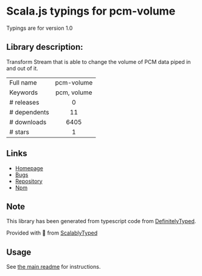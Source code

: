 
# Scala.js typings for pcm-volume

Typings are for version 1.0

## Library description:
Transform Stream that is able to change the volume of PCM data piped in and out of it.

|                    |                 |
| ------------------ | :-------------: |
| Full name          | pcm-volume |
| Keywords           | pcm, volume |
| # releases         | 0 |
| # dependents       | 11 |
| # downloads        | 6405 |
| # stars            | 1 |

## Links
- [Homepage](https://github.com/reneraab/pcm-volume)
- [Bugs](https://github.com/reneraab/pcm-volume/issues)
- [Repository](https://github.com/reneraab/pcm-volume)
- [Npm](https://www.npmjs.com/package/pcm-volume)
    


## Note
This library has been generated from typescript code from [DefinitelyTyped](https://definitelytyped.org).

Provided with :purple_heart: from [ScalablyTyped](https://github.com/oyvindberg/ScalablyTyped)

## Usage
See [the main readme](../../readme.md) for instructions.


